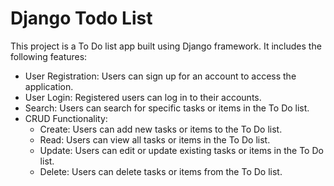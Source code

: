 # Django Todo List

This project is a To Do list app built using Django framework. It includes the following features:

- User Registration: Users can sign up for an account to access the application.
- User Login: Registered users can log in to their accounts.
- Search: Users can search for specific tasks or items in the To Do list.
- CRUD Functionality:
  - Create: Users can add new tasks or items to the To Do list.
  - Read: Users can view all tasks or items in the To Do list.
  - Update: Users can edit or update existing tasks or items in the To Do list.
  - Delete: Users can delete tasks or items from the To Do list.


